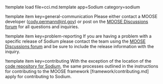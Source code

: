 !template load file=cci.md.template app=Sodium category=sodium

!template item key=general-communication
Please either contact a MOOSE developer (cody.permann@inl.gov) or post on the [MOOSE Discussions forum](https://github.com/idaholab/moose/discussions) for all questions and inquiries.

!template item key=problem-reporting
If you are having a problem with a specific release of Sodium please contact the team
using the [MOOSE Discussions forum](https://github.com/idaholab/moose/discussions) and be sure
to include the release information with the inquiry.

!template item key=contributing
With the exception of the location of the [code repository for Sodium](https://github.com/idaholab/sodium), the same processes outlined in the instructions for contributing to the MOOSE framework [framework/contributing.md] apply for contributing to Sodium.
